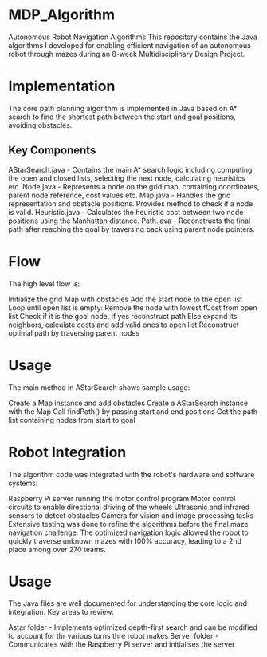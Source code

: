# MDP_Algorithm
Autonomous Robot Navigation Algorithms
This repository contains the Java algorithms I developed for enabling efficient navigation of an autonomous robot through mazes during an 8-week Multidisciplinary Design Project.

# Implementation
The core path planning algorithm is implemented in Java based on A* search to find the shortest path between the start and goal positions, avoiding obstacles.

## Key Components
AStarSearch.java - Contains the main A* search logic including computing the open and closed lists, selecting the next node, calculating heuristics etc.
Node.java - Represents a node on the grid map, containing coordinates, parent node reference, cost values etc.
Map.java - Handles the grid representation and obstacle positions. Provides method to check if a node is valid.
Heuristic.java - Calculates the heuristic cost between two node positions using the Manhattan distance.
Path.java - Reconstructs the final path after reaching the goal by traversing back using parent node pointers.


# Flow
The high level flow is:

Initialize the grid Map with obstacles
Add the start node to the open list
Loop until open list is empty:
Remove the node with lowest fCost from open list
Check if it is the goal node, if yes reconstruct path
Else expand its neighbors, calculate costs and add valid ones to open list
Reconstruct optimal path by traversing parent nodes


# Usage
The main method in AStarSearch shows sample usage:

Create a Map instance and add obstacles
Create a AStarSearch instance with the Map
Call findPath() by passing start and end positions
Get the path list containing nodes from start to goal

# Robot Integration
The algorithm code was integrated with the robot's hardware and software systems:

Raspberry Pi server running the motor control program
Motor control circuits to enable directional driving of the wheels
Ultrasonic and infrared sensors to detect obstacles
Camera for vision and image processing tasks
Extensive testing was done to refine the algorithms before the final maze navigation challenge. The optimized navigation logic allowed the robot to quickly traverse unknown mazes with 100% accuracy, leading to a 2nd place among over 270 teams.

# Usage
The Java files are well documented for understanding the core logic and integration. Key areas to review:

Astar folder - Implements optimized depth-first search and can be modified to account for thr various turns thre robot makes
Server folder - Communicates with the Raspberry Pi server and initialises the server
